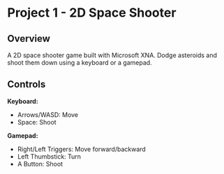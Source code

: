 # Project 1 - 2D Space Shooter

## Overview
A 2D space shooter game built with Microsoft XNA. Dodge asteroids and shoot them down using a keyboard or a gamepad.

## Controls
**Keyboard:**
- Arrows/WASD: Move
- Space: Shoot

**Gamepad:**
- Right/Left Triggers: Move forward/backward
- Left Thumbstick: Turn
- A Button: Shoot
